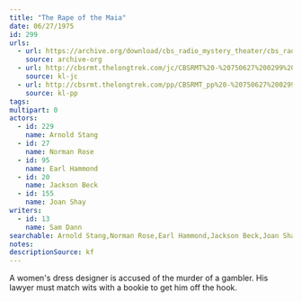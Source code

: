 ```yaml
---
title: "The Rape of the Maia"
date: 06/27/1975
id: 299
urls: 
  - url: https://archive.org/download/cbs_radio_mystery_theater/cbs_radio_mystery_theater-0251-0300.zip/cbs_radio_mystery_theater-0251-0300%2Fcbsrmt_0299_the_rape_of_the_maia.mp3
    source: archive-org
  - url: http://cbsrmt.thelongtrek.com/jc/CBSRMT%20-%20750627%200299%20Rape%20Of%20The%20Maia%20vbr%20kb_jc.mp3
    source: kl-jc
  - url: http://cbsrmt.thelongtrek.com/pp/CBSRMT_pp%20-%20750627%200299%20The%20Rape%20of%20Maia.mp3
    source: kl-pp
tags: 
multipart: 0
actors:  
  - id: 229
    name: Arnold Stang  
  - id: 27
    name: Norman Rose  
  - id: 95
    name: Earl Hammond  
  - id: 20
    name: Jackson Beck  
  - id: 155
    name: Joan Shay
writers:  
  - id: 13
    name: Sam Dann
searchable: Arnold Stang,Norman Rose,Earl Hammond,Jackson Beck,Joan Shay Sam Dann
notes: 
descriptionSource: kf
---
```

A women's dress designer is accused of the murder of a gambler. His lawyer must match wits with a bookie to get him off the hook.
